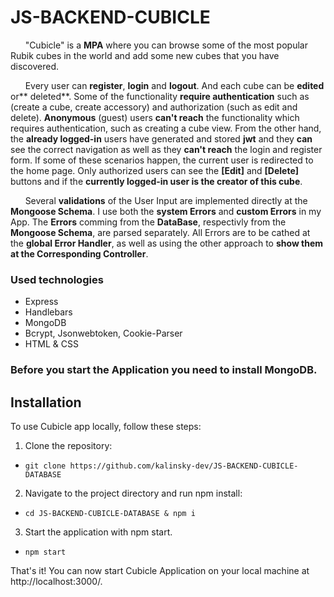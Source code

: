# JS-BACKEND-CUBICLE

&nbsp; &nbsp; &nbsp; "Cubicle" is a **MPA** where you can browse some of the most popular Rubik cubes in the world and add some new cubes that you have discovered.

&nbsp; &nbsp; &nbsp; Every user can **register**, **login** and **logout**. And each cube can be **edited** or** deleted**. Some of the functionality **require authentication** such as (create a cube, create accessory) and authorization (such as edit and delete). **Anonymous** (guest) users **can't reach** the functionality which requires authentication, such as creating a cube view. From the other hand, the **already logged-in** users have generated and stored **jwt** and they **can** see the correct navigation as well as they **can't reach** the login and register form. If some of these scenarios happen, the current user is redirected to the home page. Only authorized users can see the **[Edit]** and **[Delete]** buttons and if the **currently logged-in user is the creator of this cube**. 

&nbsp; &nbsp; &nbsp; Several **validations** of the User Input are implemented directly at the **Mongoose Schema**. 
I use both the **system Errors** and **custom Errors** in my App. The **Errors** comming from the **DataBase**, respectivly from the **Mongoose Schema**, are parsed separately. All Errors are to be cathed at the **global Error Handler**, as well as using the other approach to **show them at the Corresponding Controller**. 


### Used technologies

- Express
- Handlebars
- MongoDB
- Bcrypt, Jsonwebtoken, Cookie-Parser
- HTML & CSS

### Before you start the Application you need to install MongoDB.

## Installation

To use Cubicle app locally, follow these steps:

1.  Clone the repository:

- `git clone https://github.com/kalinsky-dev/JS-BACKEND-CUBICLE-DATABASE`

2.  Navigate to the project directory and run npm install:

- `cd JS-BACKEND-CUBICLE-DATABASE & npm i`

3.  Start the application with npm start.

- `npm start`

That's it! You can now start Cubicle Application on your local machine at http://localhost:3000/.
